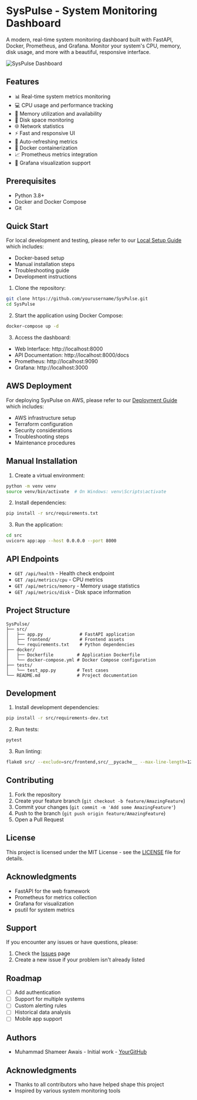 # SysPulse - System Monitoring Dashboard

A modern, real-time system monitoring dashboard built with FastAPI, Docker, Prometheus, and Grafana. Monitor your system's CPU, memory, disk usage, and more with a beautiful, responsive interface.

![SysPulse Dashboard](docs/images/dashboard.png)

## Features

- 📊 Real-time system metrics monitoring
- 💻 CPU usage and performance tracking
- 🧠 Memory utilization and availability
- 💾 Disk space monitoring
- 🌐 Network statistics
- ⚡ Fast and responsive UI
- 🔄 Auto-refreshing metrics
- 🐳 Docker containerization
- 📈 Prometheus metrics integration
- 🎨 Grafana visualization support

## Prerequisites

- Python 3.8+
- Docker and Docker Compose
- Git

## Quick Start

For local development and testing, please refer to our [Local Setup Guide](docs/LOCAL_SETUP.md) which includes:
- Docker-based setup
- Manual installation steps
- Troubleshooting guide
- Development instructions

1. Clone the repository:
```bash
git clone https://github.com/yourusername/SysPulse.git
cd SysPulse
```

2. Start the application using Docker Compose:
```bash
docker-compose up -d
```

3. Access the dashboard:
- Web Interface: http://localhost:8000
- API Documentation: http://localhost:8000/docs
- Prometheus: http://localhost:9090
- Grafana: http://localhost:3000

## AWS Deployment

For deploying SysPulse on AWS, please refer to our [Deployment Guide](docs/DEPLOYMENT.md) which includes:
- AWS infrastructure setup
- Terraform configuration
- Security considerations
- Troubleshooting steps
- Maintenance procedures

## Manual Installation

1. Create a virtual environment:
```bash
python -m venv venv
source venv/bin/activate  # On Windows: venv\Scripts\activate
```

2. Install dependencies:
```bash
pip install -r src/requirements.txt
```

3. Run the application:
```bash
cd src
uvicorn app:app --host 0.0.0.0 --port 8000
```

## API Endpoints

- `GET /api/health` - Health check endpoint
- `GET /api/metrics/cpu` - CPU metrics
- `GET /api/metrics/memory` - Memory usage statistics
- `GET /api/metrics/disk` - Disk space information

## Project Structure

```
SysPulse/
├── src/
│   ├── app.py              # FastAPI application
│   ├── frontend/           # Frontend assets
│   └── requirements.txt    # Python dependencies
├── docker/
│   ├── Dockerfile         # Application Dockerfile
│   └── docker-compose.yml # Docker Compose configuration
├── tests/
│   └── test_app.py        # Test cases
└── README.md              # Project documentation
```

## Development

1. Install development dependencies:
```bash
pip install -r src/requirements-dev.txt
```

2. Run tests:
```bash
pytest
```

3. Run linting:
```bash
flake8 src/ --exclude=src/frontend,src/__pycache__ --max-line-length=120
```

## Contributing

1. Fork the repository
2. Create your feature branch (`git checkout -b feature/AmazingFeature`)
3. Commit your changes (`git commit -m 'Add some AmazingFeature'`)
4. Push to the branch (`git push origin feature/AmazingFeature`)
5. Open a Pull Request

## License

This project is licensed under the MIT License - see the [LICENSE](LICENSE) file for details.

## Acknowledgments

- FastAPI for the web framework
- Prometheus for metrics collection
- Grafana for visualization
- psutil for system metrics

## Support

If you encounter any issues or have questions, please:
1. Check the [Issues](https://github.com/yourusername/SysPulse/issues) page
2. Create a new issue if your problem isn't already listed

## Roadmap

- [ ] Add authentication
- [ ] Support for multiple systems
- [ ] Custom alerting rules
- [ ] Historical data analysis
- [ ] Mobile app support

## Authors

- Muhammad Shameer Awais - Initial work - [YourGitHub](https://github.com/ShameerAwais)

## Acknowledgments

- Thanks to all contributors who have helped shape this project
- Inspired by various system monitoring tools
